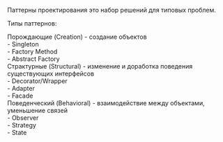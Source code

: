 Паттерны проектирования это набор решений для типовых проблем. <br />

Типы паттернов: <br />

  Порождающие (Creation) - создание объектов <br />
    - Singleton <br />
    - Factory Method <br />
    - Abstract Factory <br />
  Страктурные (Structural) - изменение и доработка поведения существующих интерфейсов <br />
    - Decorator/Wrapper <br />
    - Adapter <br />
    - Facade <br />
  Поведенческий (Behavioral) - взаимодействие между объектами, уменьшение связей <br />
    - Observer <br />
    - Strategy <br />
    - State <br />
